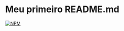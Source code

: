 # Meu primeiro README.md
[![NPM](https://img.shields.io/npm/l/react)](https://github.com/romenikcgit/atividade01/blob/main/LICENCE)
